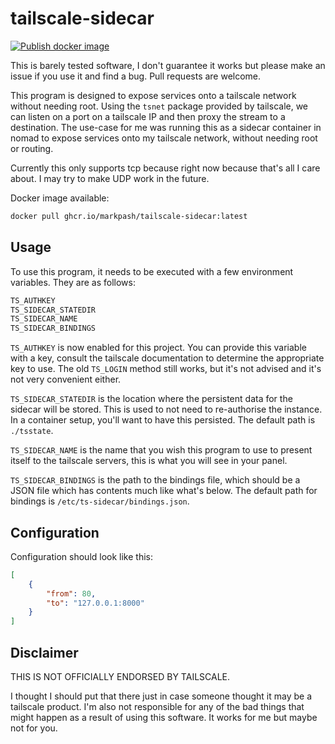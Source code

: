 # tailscale-sidecar

[![Publish docker image](https://github.com/markpash/tailscale-sidecar/actions/workflows/push-image.yml/badge.svg)](https://github.com/markpash/tailscale-sidecar/actions/workflows/push-image.yml)

This is barely tested software, I don't guarantee it works but please make an issue if you use it and find a bug. Pull requests are welcome.

This program is designed to expose services onto a tailscale network without needing root.
Using the `tsnet` package provided by tailscale, we can listen on a port on a tailscale IP and then proxy the stream to a destination.
The use-case for me was running this as a sidecar container in nomad to expose services onto my tailscale network, without needing root or routing.

Currently this only supports tcp because right now because that's all I care about. I may try to make UDP work in the future.

Docker image available:

```bash
docker pull ghcr.io/markpash/tailscale-sidecar:latest
```

## Usage

To use this program, it needs to be executed with a few environment variables. They are as follows:

```bash
TS_AUTHKEY
TS_SIDECAR_STATEDIR
TS_SIDECAR_NAME
TS_SIDECAR_BINDINGS
```

`TS_AUTHKEY` is now enabled for this project. You can provide this variable with a key, consult the tailscale documentation to determine the appropriate key to use. The old `TS_LOGIN` method still works, but it's not advised and it's not very convenient either.

`TS_SIDECAR_STATEDIR` is the location where the persistent data for the sidecar will be stored. This is used to not need to re-authorise the instance. In a container setup, you'll want to have this persisted. The default path is `./tsstate`.

`TS_SIDECAR_NAME` is the name that you wish this program to use to present itself to the tailscale servers, this is what you will see in your panel.

`TS_SIDECAR_BINDINGS` is the path to the bindings file, which should be a JSON file which has contents much like what's below.
The default path for bindings is `/etc/ts-sidecar/bindings.json`.

## Configuration

Configuration should look like this:

```json
[
    {
        "from": 80,
        "to": "127.0.0.1:8000"
    }
]
```

## Disclaimer

THIS IS NOT OFFICIALLY ENDORSED BY TAILSCALE.

I thought I should put that there just in case someone thought it may be a tailscale product.
I'm also not responsible for any of the bad things that might happen as a result of using this software. It works for me but maybe not for you.

